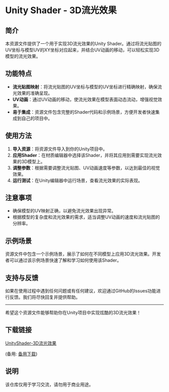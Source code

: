 # Unity Shader - 3D流光效果

## 简介

本资源文件提供了一个用于实现3D流光效果的Unity Shader。通过将流光贴图的UV坐标与模型UV的XY坐标对应起来，并结合UV动画的移动，可以轻松实现3D模型的流光效果。

## 功能特点

- **流光贴图映射**：将流光贴图的UV坐标与模型的UV坐标进行精确映射，确保流光效果的准确呈现。
- **UV动画**：通过UV动画的移动，使流光效果在模型表面动态流动，增强视觉效果。
- **易于集成**：资源文件包含完整的Shader代码和示例场景，方便开发者快速集成到自己的项目中。

## 使用方法

1. **导入资源**：将资源文件导入到你的Unity项目中。
2. **应用Shader**：在材质编辑器中选择该Shader，并将其应用到需要实现流光效果的3D模型上。
3. **调整参数**：根据需要调整流光贴图、UV动画速度等参数，以达到最佳的视觉效果。
4. **运行测试**：在Unity编辑器中运行场景，查看流光效果的实际表现。

## 注意事项

- 确保模型的UV映射正确，以避免流光效果出现异常。
- 根据模型的复杂度和流光效果的需求，适当调整UV动画的速度和流光贴图的分辨率。

## 示例场景

资源文件中包含一个示例场景，展示了如何在不同模型上应用3D流光效果。开发者可以通过该示例场景快速了解和学习如何使用该Shader。

## 支持与反馈

如果在使用过程中遇到任何问题或有任何建议，欢迎通过GitHub的Issues功能进行反馈。我们将尽快回复并提供帮助。

---

希望这个资源文件能够帮助你在Unity项目中实现炫酷的3D流光效果！

## 下载链接
[UnityShader-3D流光效果](https://pan.quark.cn/s/c8647b53e5b7) 

(备用: [备用下载](https://pan.baidu.com/s/1fiZvYLoJL0ieDuvC5d1HvA?pwd=1234))

## 说明

该仓库仅用于学习交流，请勿用于商业用途。
